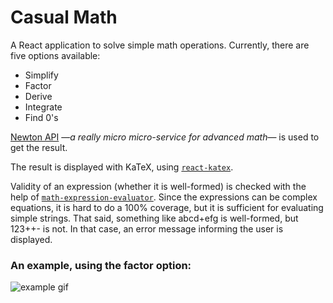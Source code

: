 # Casual Math

A React application to solve simple math operations. Currently, there are five options available:
- Simplify
- Factor
- Derive
- Integrate
- Find 0's

[Newton API](https://github.com/aunyks/newton-api) —_a really micro micro-service for advanced math_— is used to get the result. 

The result is displayed with KaTeX, using [`react-katex`](https://github.com/talyssonoc/react-katex).

Validity of an expression (whether it is well-formed) is checked with the help of [`math-expression-evaluator`](https://github.com/bugwheels94/math-expression-evaluator). Since the expressions can be complex equations, it is hard to do a 100% coverage, but it is sufficient for evaluating simple strings. That said, something like abcd+efg is well-formed, but 123++- is not. In that case, an error message informing the user is displayed. 

### An example, using the factor option:

![example gif](./src/assets/casual-math-sc.gif)
